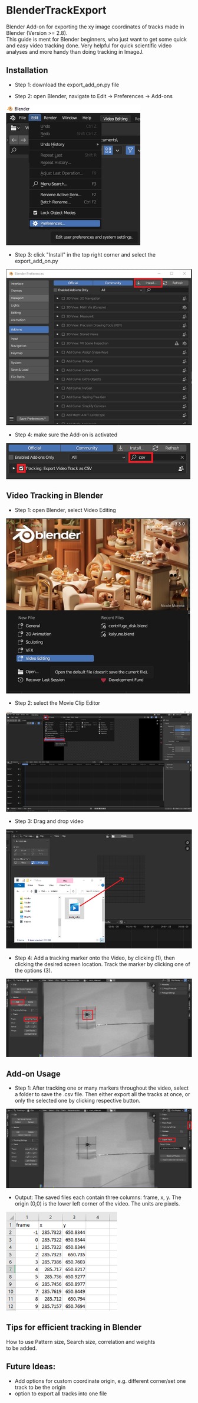 # BlenderTrackExport
Blender Add-on for exporting the xy image coordinates of tracks made in Blender (Version >= 2.8).\
This guide is ment for Blender beginners, who just want to get some quick and easy video tracking done.
Very helpful for quick scientific video analyses and more handy than doing tracking in ImageJ.

## Installation

- Step 1: download the export_add_on.py file

- Step 2: open Blender, navigate to Edit -> Preferences -> Add-ons

![plot](https://github.com/LorMam/BlenderTrackExport/blob/master/doc/1_open_preferences.png)

- Step 3: click "Install" in the top right corner and select the export_add_on.py

![plot](https://github.com/LorMam/BlenderTrackExport/blob/master/doc/2_preferences_window.png)

- Step 4: make sure the Add-on is activated

![plot](https://github.com/LorMam/BlenderTrackExport/blob/master/doc/3_activate_addon.png)

## Video Tracking in Blender

- Step 1: open Blender, select Video Editing

![plot](https://github.com/LorMam/BlenderTrackExport/blob/master/doc/4-blender%20splash%20screen.png)

- Step 2: select the Movie Clip Editor

![plot](https://github.com/LorMam/BlenderTrackExport/blob/master/doc/5-movie_clip_editor.png)

- Step 3: Drag and drop video

![plot](https://github.com/LorMam/BlenderTrackExport/blob/master/doc/6_drag_drop_video.png)

- Step 4: Add a tracking marker onto the Video, by clicking (1), then clicking the desired screen location. Track the marker by clicking one of the options (3).

![plot](https://github.com/LorMam/BlenderTrackExport/blob/master/doc/7_track_video.png)


## Add-on Usage

- Step 1: After tracking one or many markers throughout the video, select a folder to save the .csv file. Then either export all the tracks at once, or only the selected one by clicking respective button.

![plot](https://github.com/LorMam/BlenderTrackExport/blob/master/doc/8_export.png)

- Output: The saved files each contain three columns: frame, x, y. The origin (0,0) is the lower left corner of the video. The units are pixels.

![plot](https://github.com/LorMam/BlenderTrackExport/blob/master/doc/9_file.PNG)

## Tips for efficient tracking in Blender

How to use Pattern size, Search size, correlation and weights\
to be added.





## Future Ideas:
- Add options for custom coordinate origin, e.g. different corner/set one track to be the origin
- option to export all tracks into one file
